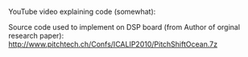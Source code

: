YouTube video explaining code (somewhat):

Source code used to implement on DSP board (from Author of orginal research paper): http://www.pitchtech.ch/Confs/ICALIP2010/PitchShiftOcean.7z